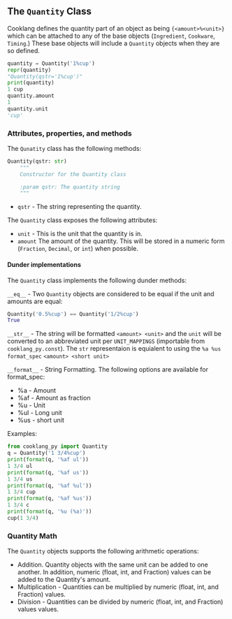 ## The `Quantity` Class

Cooklang defines the quantity part of an object as being `{<amount>%<unit>}` which can be attached
to any of the base objects (`Ingredient`, `Cookware`, `Timing`.) These base objects will include
a `Quantity` objects when they are so defined.

```python
quantity = Quantity('1%cup')
repr(quantity)
"Quantity(qstr='1%cup')"
print(quantity)
1 cup
quantity.amount
1
quantity.unit
'cup'
```

### Attributes, properties, and methods

The `Qunatity` class has the following methods:

```python
Quantity(qstr: str)
    """
    Constructor for the Quantity class

    :param qstr: The quantity string
    """
```

- `qstr` - The string representing the quantity.

The `Quantity` class exposes the following attributes:

- `unit` - This is the unit that the quantity is in.
- `amount` The amount of the quantity. This will be stored in a numeric form (`Fraction`,
`Decimal`, or `int`) when possible.

#### Dunder implementations

The `Quantity` class implements the following dunder methods:

`__eq__` - Two `Quantity` objects are considered to be equal if the unit and amounts are equal:

```python
Quantity('0.5%cup') == Quantity('1/2%cup')
True
```

`__str__` - The string will be formatted `<amount> <unit>` and the `unit` will be converted to an
abbreviated unit per `UNIT_MAPPINGS` (importable from `cooklang_py.const`). The `str` representaion
is equialent to using the `%a %us` `format_spec` `<amount> <short unit>`

`__format__` - String Formatting.
The following options are available for format_spec:

- %a - Amount
- %af - Amount as fraction
- %u - Unit
- %ul - Long unit
- %us - short unit

Examples:

```python
from cooklang_py import Quantity
q = Quantity('1 3/4%cup')
print(format(q, '%af ul'))
1 3/4 ul
print(format(q, '%af us'))
1 3/4 us
print(format(q, '%af %ul'))
1 3/4 cup
print(format(q, '%af %us'))
1 3/4 c
print(format(q, '%u (%a)'))
cup(1 3/4)
```

### Quantity Math

The `Quantity` objects supports the following arithmetic operations:

- Addition. Quantity objects with the same unit can be added to one another. In addition,
numeric (float, int, and Fraction) values can be added to the Quantity's amount.
- Multiplication - Quantities can be multiplied by numeric (float, int, and Fraction) values.
- Division - Quantities can be divided by numeric (float, int, and Fraction) values values.
